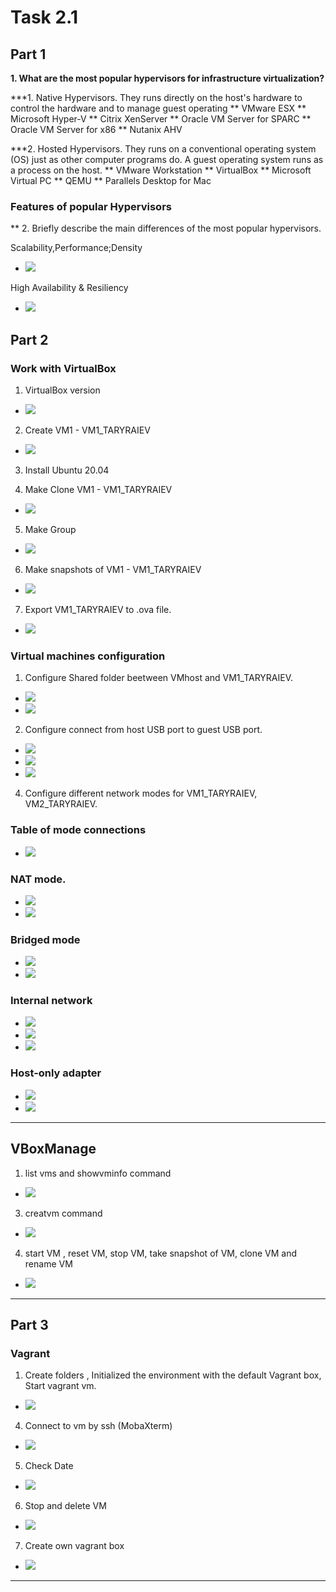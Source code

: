 # Task 2.1
## Part 1
**1. What are the most popular hypervisors for infrastructure virtualization?**

***1. Native Hypervisors.
They runs directly on the host's hardware to control the hardware and to manage guest operating 
** VMware ESX
** Microsoft Hyper-V
** Citrix XenServer
** Oracle VM Server for SPARC
** Oracle VM Server for x86
** Nutanix AHV

***2. Hosted Hypervisors.
They runs on a conventional operating system (OS) just as other computer programs do. A guest operating system runs as a process on the host.
** VMware Workstation
** VirtualBox 
** Microsoft Virtual PC
** QEMU 
** Parallels Desktop for Mac

### **Features of popular Hypervisors**
** 2. Briefly describe the main differences of the most popular hypervisors.

Scalability,Performance;Density

* ![](screen/table1.png)

High Availability & Resiliency

* ![](screen/table2.png)

## Part 2

### **Work with VirtualBox**

1. VirtualBox version
* ![](screen/Screenshot_1.png)

2. Create VM1 - VM1_TARYRAIEV
* ![](screen/Screenshot_2.png)

3. Install Ubuntu 20.04

4. Make Clone VM1 - VM1_TARYRAIEV
* ![](screen/Screenshot_3.png)

5. Make Group
* ![](screen/Screenshot_4.png)

6. Make snapshots of VM1 - VM1_TARYRAIEV
* ![](screen/Screenshot_5.png)

7. Export VM1_TARYRAIEV to .ova file.
* ![](screen/Screenshot_6.png)


### **Virtual machines configuration**

1. Configure Shared folder beetween VMhost and VM1_TARYRAIEV.
* ![](screen/Screenshot_7.png)
* ![](screen/Screenshot_8.png)

2. Configure connect from host USB port to guest USB port.
* ![](screen/Screenshot_9.png)
* ![](screen/Screenshot_10.png)
* ![](screen/Screenshot_11.png)


4. Configure different network modes for VM1_TARYRAIEV, VM2_TARYRAIEV.

### **Table of mode connections**
* ![](screen/table.png)

### **NAT mode.**
* ![](screen/Screenshot_12.png)
* ![](screen/Screenshot_13.png)

### **Bridged mode**
* ![](screen/Screenshot_14.png)
* ![](screen/Screenshot_15.png)

### **Internal network**
* ![](screen/Screenshot_16.png)
* ![](screen/Screenshot_17.png)
* ![](screen/Screenshot_18.png)

### **Host-only adapter**
* ![](screen/Screenshot_19.png)
* ![](screen/Screenshot_20.png)

-----------

## **VBoxManage**

1. list vms and showvminfo command
* ![](screen/Screenshot_21.png)

3. creatvm command
* ![](screen/Screenshot_22.png)

4. start VM , reset VM, stop VM, take snapshot of VM, clone VM and rename VM 
* ![](screen/Screenshot_23.png)

-----------

## Part 3

### **Vagrant**

1. Create folders , Initialized the environment with the default Vagrant box, Start vagrant vm.
* ![](screen/Screenshot_24.png)

4. Connect to vm by ssh (MobaXterm)
* ![](screen/Screenshot_25.png)

5. Check Date
* ![](screen/Screenshot_26.png)

6. Stop and delete VM
* ![](screen/Screenshot_27.png)

7. Create own vagrant box
* ![](screen/Screenshot_28.png)

-----------